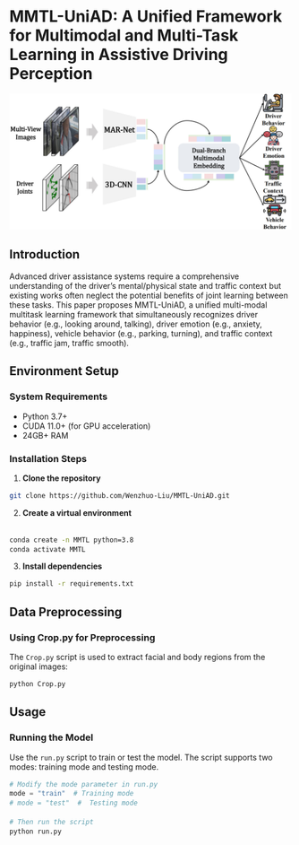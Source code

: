 # MMTL-UniAD: A Unified Framework for Multimodal and Multi-Task Learning in Assistive Driving Perception

<div align="center">
  <img src="framework.jpg" alt="TLogo" width="600"/>
</div>

## Introduction



Advanced driver assistance systems require a comprehensive
understanding of the driver’s mental/physical state and
traffic context but existing works often neglect the potential
benefits of joint learning between these tasks. This paper
proposes MMTL-UniAD, a unified multi-modal multitask
learning framework that simultaneously recognizes
driver behavior (e.g., looking around, talking), driver emotion
(e.g., anxiety, happiness), vehicle behavior (e.g., parking,
turning), and traffic context (e.g., traffic jam, traffic
smooth).

## Environment Setup

### System Requirements

- Python 3.7+
- CUDA 11.0+ (for GPU acceleration)
- 24GB+ RAM

###  Installation Steps

1.  **Clone the repository**

```bash
git clone https://github.com/Wenzhuo-Liu/MMTL-UniAD.git
```

2.  **Create a virtual environment**

```bash

conda create -n MMTL python=3.8
conda activate MMTL

```

3. **Install dependencies**

```bash
pip install -r requirements.txt
```

## Data Preprocessing

###  Using Crop.py for Preprocessing

The `Crop.py` script is used to extract facial and body regions from the original images:

```bash
python Crop.py
```

## Usage

### Running the Model

Use the `run.py` script to train or test the model. The script supports two modes: training mode and testing mode.

```python
# Modify the mode parameter in run.py
mode = "train"  # Training mode
# mode = "test"  #  Testing mode

# Then run the script
python run.py
```

